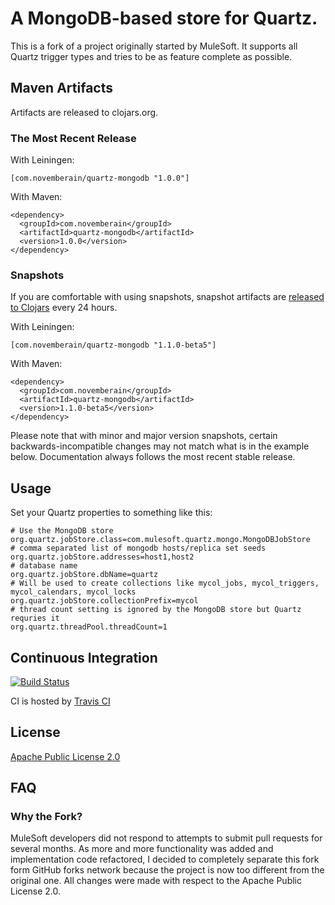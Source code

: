 # A MongoDB-based store for Quartz.

This is a fork of a project originally started by MuleSoft. It supports all Quartz trigger types and
tries to be as feature complete as possible.

## Maven Artifacts

Artifacts are released to clojars.org.

### The Most Recent Release

With Leiningen:

    [com.novemberain/quartz-mongodb "1.0.0"]

With Maven:

    <dependency>
      <groupId>com.novemberain</groupId>
      <artifactId>quartz-mongodb</artifactId>
      <version>1.0.0</version>
    </dependency>


### Snapshots

If you are comfortable with using snapshots, snapshot artifacts are [released to Clojars](https://clojars.org/com.novemberain/quartz-mongodb) every 24 hours.

With Leiningen:

    [com.novemberain/quartz-mongodb "1.1.0-beta5"]


With Maven:

    <dependency>
      <groupId>com.novemberain</groupId>
      <artifactId>quartz-mongodb</artifactId>
      <version>1.1.0-beta5</version>
    </dependency>

Please note that with minor and major version snapshots, certain backwards-incompatible changes may not match what is in the example below.
 Documentation always follows the most recent stable release.

## Usage

Set your Quartz properties to something like this:

    # Use the MongoDB store
    org.quartz.jobStore.class=com.mulesoft.quartz.mongo.MongoDBJobStore
    # comma separated list of mongodb hosts/replica set seeds
    org.quartz.jobStore.addresses=host1,host2
    # database name
    org.quartz.jobStore.dbName=quartz
    # Will be used to create collections like mycol_jobs, mycol_triggers, mycol_calendars, mycol_locks
    org.quartz.jobStore.collectionPrefix=mycol
    # thread count setting is ignored by the MongoDB store but Quartz requries it
    org.quartz.threadPool.threadCount=1


## Continuous Integration

[![Build Status](https://secure.travis-ci.org/michaelklishin/quartz-mongodb.png?branch=master)](http://travis-ci.org/michaelklishin/quartz-mongodb)

CI is hosted by [Travis CI](http://travis-ci.org/)


## License

[Apache Public License 2.0](http://www.apache.org/licenses/LICENSE-2.0.html)


## FAQ

### Why the Fork?

MuleSoft developers did not respond to attempts to submit pull requests for several months. As more and more
functionality was added and implementation code refactored, I decided to completely separate this fork form GitHub forks network because
the project is now too different from the original one. All changes were made with respect to the Apache Public License 2.0.
